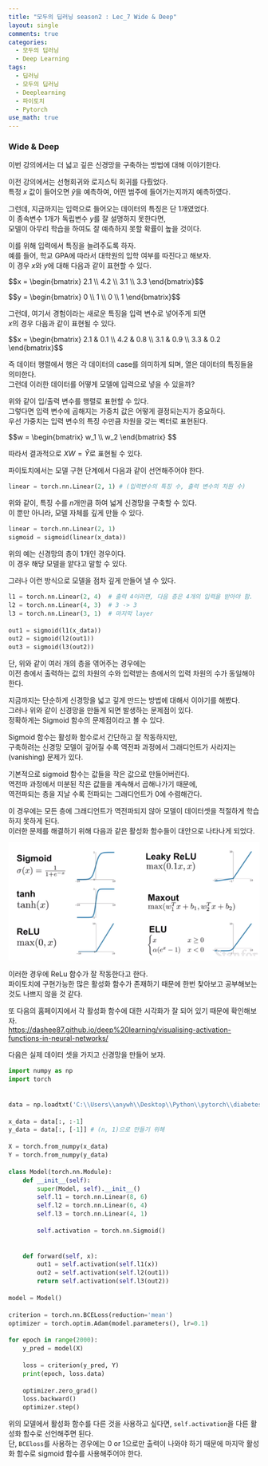 ```yaml
---
title: "모두의 딥러닝 season2 : Lec_7 Wide & Deep"
layout: single
comments: true
categories:
  - 모두의 딥러닝
  - Deep Learning
tags:
  - 딥러닝
  - 모두의 딥러닝
  - Deeplearning
  - 파이토치
  - Pytorch
use_math: true
---
```


### Wide & Deep

이번 강의에서는 더 넓고 깊은 신경망을 구축하는 방법에 대해 이야기한다.  

이전 강의에서는 선형회귀와 로지스틱 회귀를 다뤘었다.  
특정 $x$ 값이 들어오면 $\hat y$을 예측하여, 어떤 범주에 들어가는지까지 예측하였다.

그런데, 지금까지는 입력으로 들어오는 데이터의 특징은 단 1개였었다.  
이 종속변수 1개가 독립변수 $y$를 잘 설명하지 못한다면,  
모델이 아무리 학습을 하여도 잘 예측하지 못할 확률이 높을 것이다.

이를 위해 입력에서 특징을 늘려주도록 하자.  
예를 들어, 학교 GPA에 따라서 대학원의 입학 여부를 따진다고 해보자.  
이 경우 $x$와 $y$에 대해 다음과 같이 표현할 수 있다.

<p>$$x = \begin{bmatrix} 2.1 \\ 4.2 \\ 3.1 \\ 3.3 \end{bmatrix}$$</p>

<p>$$y = \begin{bmatrix} 0 \\ 1 \\ 0 \\ 1 \end{bmatrix}$$</p>

그런데, 여기서 경험이라는 새로운 특징을 입력 변수로 넣어주게 되면  
$x$의 경우 다음과 같이 표현될 수 있다.

<p>$$x = \begin{bmatrix} 2.1 & 0.1 \\ 4.2 & 0.8 \\ 3.1 & 0.9 \\ 3.3 & 0.2 \end{bmatrix}$$</p>

즉 데이터 행렬에서 행은 각 데이터의 case를 의미하게 되며, 열은 데이터의 특징들을 의미한다.  
그런데 이러한 데이터를 어떻게 모델에 입력으로 넣을 수 있을까?

위와 같이 입/출력 변수를 행렬로 표현할 수 있다.  
그렇다면 입력 변수에 곱해지는 가중치 값은 어떻게 결정되는지가 중요하다.  
우선 가중치는 입력 변수의 특징 수만큼 차원을 갖는 벡터로 표현된다.

<p>$$w = \begin{bmatrix} w_1 \\ w_2 \end{bmatrix} $$</p>

따라서 결과적으로 $XW = \hat Y$로 표현될 수 있다.

파이토치에서는 모델 구현 단계에서 다음과 같이 선언해주어야 한다.

```python
linear = torch.nn.Linear(2, 1) # (입력변수의 특징 수, 출력 변수의 차원 수)
```

위와 같이, 특징 수를 $n$개만큼 하여 넓게 신경망을 구축할 수 있다.  
이 뿐만 아니라, 모델 자체를 깊게 만들 수 있다.

```python
linear = torch.nn.Linear(2, 1)
sigmoid = sigmoid(linear(x_data))
```

위의 예는 신경망의 층이 1개인 경우이다.  
이 경우 해당 모델을 얕다고 말할 수 있다.

그러나 이런 방식으로 모델을 점차 깊게 만들어 낼 수 있다.
```python
l1 = torch.nn.Linear(2, 4)  # 출력 4이라면, 다음 층은 4개의 입력을 받아야 함.
l2 = torch.nn.Linear(4, 3)  # 3 -> 3
l3 = torch.nn.Linear(3, 1)  # 마지막 layer

out1 = sigmoid(l1(x_data))
out2 = sigmoid(l2(out1))
out3 = sigmoid(l3(out2))
```

단, 위와 같이 여러 개의 층을 엮어주는 경우에는  
이전 층에서 출력하는 값의 차원의 수와 입력받는 층에서의 입력 차원의 수가 동일해야 한다.  

지금까지는 단순하게 신경망을 넓고 깊게 만드는 방법에 대해서 이야기를 해봤다.  
그러나 위와 같이 신경망을 만들게 되면 발생하는 문제점이 있다.  
정확하게는 Sigmoid 함수의 문제점이라고 볼 수 있다.

Sigmoid 함수는 활성화 함수로서 간단하고 잘 작동하지만,  
구축하려는 신경망 모델이 깊어질 수록 역전파 과정에서 그래디언트가 사라지는(vanishing) 문제가 있다.

기본적으로 sigmoid 함수는 값들을 작은 값으로 만들어버린다.  
역전파 과정에서 미분된 작은 값들을 계속해서 곱해나가기 때문에,  
역전파되는 층을 지날 수록 전파되는 그래디언트가 0에 수렴해간다.

이 경우에는 모든 층에 그래디언트가 역전파되지 않아 모델이 데이터셋을 적절하게 학습하지 못하게 된다.  
이러한 문제를 해결하기 위해 다음과 같은 활성화 함수들이 대안으로 나타나게 되었다.

![](https://github.com/anywhere133/anywhere133.github.io/blob/master/_posts/picture/lec7.png?raw=true)

이러한 경우에 ReLu 함수가 잘 작동한다고 한다.  
파이토치에 구현가능한 많은 활성화 함수가 존재하기 때문에 한번 찾아보고 공부해보는 것도 나쁘지 않을 것 같다.

또 다음의 홈페이지에서 각 활성화 함수에 대한 시각화가 잘 되어 있기 때문에 확인해보자.  
<https://dashee87.github.io/deep%20learning/visualising-activation-functions-in-neural-networks/>

다음은 실제 데이터 셋을 가지고 신경망을 만들어 보자.

```python
import numpy as np
import torch


data = np.loadtxt('C:\\Users\\anywh\\Desktop\\Python\\pytorch\\diabetes.csv', delimiter=',', dtype=np.float32)

x_data = data[:, :-1]
y_data = data[:, [-1]] # (n, 1)으로 만들기 위해

X = torch.from_numpy(x_data)
Y = torch.from_numpy(y_data)

class Model(torch.nn.Module):
    def __init__(self):
        super(Model, self).__init__()
        self.l1 = torch.nn.Linear(8, 6)
        self.l2 = torch.nn.Linear(6, 4)
        self.l3 = torch.nn.Linear(4, 1)

        self.activation = torch.nn.Sigmoid()


    def forward(self, x):
        out1 = self.activation(self.l1(x))
        out2 = self.activation(self.l2(out1))
        return self.activation(self.l3(out2))

model = Model()

criterion = torch.nn.BCELoss(reduction='mean')
optimizer = torch.optim.Adam(model.parameters(), lr=0.1)

for epoch in range(2000):
    y_pred = model(X)

    loss = criterion(y_pred, Y)
    print(epoch, loss.data)

    optimizer.zero_grad()
    loss.backward()
    optimizer.step()
```

위의 모델에서 활성화 함수를 다른 것을 사용하고 싶다면, `self.activation`을 다른 활성화 함수로 선언해주면 된다.  
단, `BCEloss`를 사용하는 경우에는 0 or 1으로만 출력이 나와야 하기 때문에 마지막 활성화 함수로 sigmoid 함수를 사용해주어야 한다.
